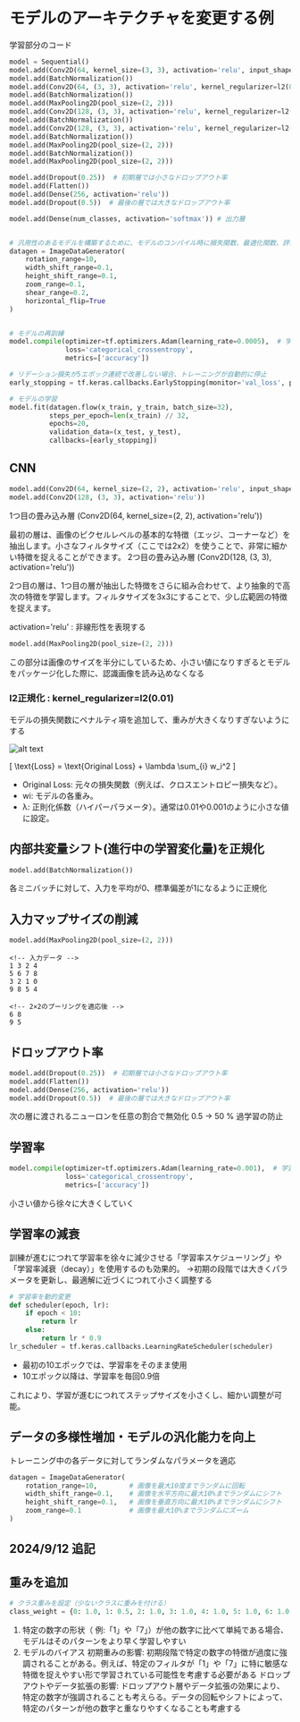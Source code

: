 # モデルのアーキテクチャを変更する例
学習部分のコード
```py
model = Sequential()
model.add(Conv2D(64, kernel_size=(3, 3), activation='relu', input_shape=input_shape, kernel_regularizer=l2(0.01)))
model.add(BatchNormalization())
model.add(Conv2D(64, (3, 3), activation='relu', kernel_regularizer=l2(0.01)))
model.add(BatchNormalization())
model.add(MaxPooling2D(pool_size=(2, 2)))
model.add(Conv2D(128, (3, 3), activation='relu', kernel_regularizer=l2(0.01)))
model.add(BatchNormalization())
model.add(Conv2D(128, (3, 3), activation='relu', kernel_regularizer=l2(0.01)))
model.add(BatchNormalization())
model.add(MaxPooling2D(pool_size=(2, 2)))
model.add(BatchNormalization())
model.add(MaxPooling2D(pool_size=(2, 2)))

model.add(Dropout(0.25))  # 初期層では小さなドロップアウト率
model.add(Flatten())
model.add(Dense(256, activation='relu'))
model.add(Dropout(0.5))  # 最後の層では大きなドロップアウト率

model.add(Dense(num_classes, activation='softmax')) # 出力層


# 汎用性のあるモデルを構築するために、モデルのコンパイル時に損失関数、最適化関数、評価関数を指定
datagen = ImageDataGenerator(
    rotation_range=10,
    width_shift_range=0.1,
    height_shift_range=0.1,
    zoom_range=0.1,
    shear_range=0.2,
    horizontal_flip=True
)


# モデルの再訓練
model.compile(optimizer=tf.optimizers.Adam(learning_rate=0.0005),  # 学習率
              loss='categorical_crossentropy',
              metrics=['accuracy'])

# リデーション損失が5エポック連続で改善しない場合、トレーニングが自動的に停止
early_stopping = tf.keras.callbacks.EarlyStopping(monitor='val_loss', patience=5, restore_best_weights=True)

# モデルの学習
model.fit(datagen.flow(x_train, y_train, batch_size=32),
          steps_per_epoch=len(x_train) // 32,
          epochs=20,
          validation_data=(x_test, y_test),
          callbacks=[early_stopping])
```

## CNN
```py
model.add(Conv2D(64, kernel_size=(2, 2), activation='relu', input_shape=input_shape))
model.add(Conv2D(128, (3, 3), activation='relu'))
```
1つ目の畳み込み層 (Conv2D(64, kernel_size=(2, 2), activation='relu'))

最初の層は、画像のピクセルレベルの基本的な特徴（エッジ、コーナーなど）を抽出します。小さなフィルタサイズ（ここでは2x2）を使うことで、非常に細かい特徴を捉えることができます。
2つ目の畳み込み層 (Conv2D(128, (3, 3), activation='relu'))

2つ目の層は、1つ目の層が抽出した特徴をさらに組み合わせて、より抽象的で高次の特徴を学習します。フィルタサイズを3x3にすることで、少し広範囲の特徴を捉えます。


activation='relu' : 非線形性を表現する

```py
model.add(MaxPooling2D(pool_size=(2, 2)))
```
この部分は画像のサイズを半分にしているため、小さい値になりすぎるとモデルをパッケージ化した際に、認識画像を読み込めなくなる

### l2正規化 : kernel_regularizer=l2(0.01)
モデルの損失関数にペナルティ項を追加して、重みが大きくなりすぎないようにする

![alt text](image.png)

\[
\text{Loss} = \text{Original Loss} + \lambda \sum_{i} w_i^2
\]

- Original Loss: 元々の損失関数（例えば、クロスエントロピー損失など）。
- wi: モデルの各重み。
- λ: 正則化係数（ハイパーパラメータ）。通常は0.01や0.001のように小さな値に設定。


## 内部共変量シフト(進行中の学習変化量)を正規化
```py
model.add(BatchNormalization())
```
各ミニバッチに対して、入力を平均が0、標準偏差が1になるように正規化

## 入力マップサイズの削減　
```py
model.add(MaxPooling2D(pool_size=(2, 2)))
```

```
<!-- 入力データ -->
1 3 2 4
5 6 7 8
3 2 1 0
9 8 5 4

<!-- 2×2のプーリングを適応後 -->
6 8
9 5

```

## ドロップアウト率
```py
model.add(Dropout(0.25))  # 初期層では小さなドロップアウト率
model.add(Flatten())
model.add(Dense(256, activation='relu'))
model.add(Dropout(0.5))  # 最後の層では大きなドロップアウト率
```
次の層に渡されるニューロンを任意の割合で無効化
0.5 -> 50 %
過学習の防止

## 学習率
```py
model.compile(optimizer=tf.optimizers.Adam(learning_rate=0.001),  # 学習率
              loss='categorical_crossentropy',
              metrics=['accuracy'])
```
小さい値から徐々に大きくしていく


## 学習率の減衰
訓練が進むにつれて学習率を徐々に減少させる「学習率スケジューリング」や「学習率減衰（decay）」を使用するのも効果的。
->初期の段階では大きくパラメータを更新し、最適解に近づくにつれて小さく調整する
```py
# 学習率を動的変更
def scheduler(epoch, lr):
    if epoch < 10:
        return lr
    else:
        return lr * 0.9
lr_scheduler = tf.keras.callbacks.LearningRateScheduler(scheduler)
```

- 最初の10エポックでは、学習率をそのまま使用
- 10エポック以降は、学習率を毎回0.9倍

これにより、学習が進むにつれてステップサイズを小さくし、細かい調整が可能。

## データの多様性増加・モデルの汎化能力を向上
トレーニング中の各データに対してランダムなパラメータを適応
```py
datagen = ImageDataGenerator(
    rotation_range=10,        # 画像を最大10度までランダムに回転
    width_shift_range=0.1,    # 画像を水平方向に最大10%までランダムにシフト
    height_shift_range=0.1,   # 画像を垂直方向に最大10%までランダムにシフト
    zoom_range=0.1            # 画像を最大10%までランダムにズーム
)
```


## 2024/9/12 追記
## 重みを追加
```py
# クラス重みを設定（少ないクラスに重みを付ける）
class_weight = {0: 1.0, 1: 0.5, 2: 1.0, 3: 1.0, 4: 1.0, 5: 1.0, 6: 1.0, 7: 0.5, 8: 1.0, 9: 1.0}
```

1. 特定の数字の形状（
  例:「1」や「7」）が他の数字に比べて単純である場合、モデルはそのパターンをより早く学習しやすい
2. モデルのバイアス
  初期重みの影響: 
    初期段階で特定の数字の特徴が過度に強調されることがある。例えば、特定のフィルタが「1」や「7」に特に敏感な特徴を捉えやすい形で学習されている可能性を考慮する必要がある
  ドロップアウトやデータ拡張の影響:
    ドロップアウト層やデータ拡張の効果により、特定の数字が強調されることも考えらる。データの回転やシフトによって、特定のパターンが他の数字と重なりやすくなることも考慮する

